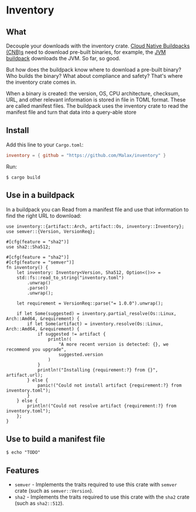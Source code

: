 # Inventory

## What

Decouple your downloads with the inventory crate. [Cloud Native Buildpacks (CNB)s](https://github.com/heroku/buildpacks) need to download pre-built binaries, for example, the [JVM buildpack](https://github.com/heroku/buildpacks-jvm) downloads the JVM. So far, so good.

But how does the buildpack know where to download a pre-built binary? Who builds the binary? What about compliance and safety? That's where the inventory crate comes in.

When a binary is created: the version, OS, CPU architecture, checksum, URL, and other relevant information is stored in file in TOML format. These are called manifest files. The buildpack uses the inventory crate to read the manifest file and turn that data into a query-able store

## Install

Add this line to your `Cargo.toml`:

```toml
inventory = { github = "https://github.com/Malax/inventory" }
```

Run:

```shell
$ cargo build
```

## Use in a buildpack

In a buildpack you can Read from a manifest file and use that information to find the right URL to download:

```no_run,rust
use inventory::{artifact::Arch, artifact::Os, inventory::Inventory};
use semver::{Version, VersionReq};

#[cfg(feature = "sha2")]
use sha2::Sha512;

#[cfg(feature = "sha2")]
#[cfg(feature = "semver")]
fn inventory() {
    let inventory: Inventory<Version, Sha512, Option<()>> =
    std::fs::read_to_string("inventory.toml")
        .unwrap()
        .parse()
        .unwrap();

    let requirement = VersionReq::parse("= 1.0.0").unwrap();

    if let Some(suggested) = inventory.partial_resolve(Os::Linux, Arch::Amd64, &requirement) {
        if let Some(artifact) = inventory.resolve(Os::Linux, Arch::Amd64, &requirement) {
            if suggested != artifact {
                println!(
                    "A more recent version is detected: {}, we recommend you upgrade",
                    suggested.version
                )
            }
            println!("Installing {requirement:?} from {}", artifact.url);
        } else {
            panic!("Could not install artifact {requirement:?} from inventory.toml");
        }
    } else {
        println!("Could not resolve artifact {requirement:?} from inventory.toml");
    };
}
```

## Use to build a manifest file

```shell
$ echo "TODO"
```

## Features

- `semver` - Implements the traits required to use this crate with `semver` crate (such as `semver::Version`).
- `sha2` - Implements the traits required to use this crate with the `sha2` crate (such as `sha2::512`).
